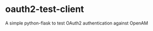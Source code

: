 oauth2-test-client
==================

A simple python-flask to test OAuth2 authentication against OpenAM
